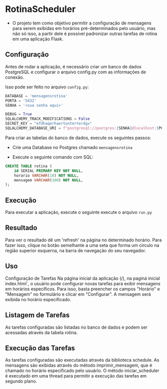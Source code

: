 # RotinaScheduler

- O projeto tem como objetivo permitir a configuração de mensagens para serem exibidas em horários pré-determinados pelo usuário, mas não só isso, a partir dele é possível padronizar outras tarefas de rotina em uma aplicação Flask.

## Configuração
Antes de rodar a aplicação, é necessário criar um banco de dados PostgreSQL e configurar o arquivo config.py com as informações de conexão.

Isso pode ser feito no arquivo `config.py`:
```python
DATABASE = 'mensagensrotina'
PORTA = '5432'
SENHA = '<sua senha aqui>'

DEBUG = True
SQLALCHEMY_TRACK_MODIFICATIONS = False
SECRET_KEY = "efdhaqerhaertunterterdgv"
SQLALCHEMY_DATABASE_URI = f"postgresql://postgres:{SENHA}@localhost:{PORTA}/{DATABASE}"
```
Para criar as tabelas do banco de dados, execute os seguintes passos:

- Crie uma Database no Postgres chamado `mensagensrotina`

- Execute o seguinte comando com SQL:

```sql
CREATE TABLE rotina (
    id SERIAL PRIMARY KEY NOT NULL,
    horario VARCHAR(10) NOT NULL,
    mensagem VARCHAR(100) NOT NULL,
);
```

## Execução
Para executar a aplicação, execute o seguinte execute o arquivo `run.py`

## Resultado
Para ver o resultado dê um 'refresh' na página no determinado horário. Para fazer isso, clique no botão semelhante a uma seta que forma um circulo na região superior esquerna, na barra de navegação do seu navegador.

## Uso
Configuração de Tarefas
Na página inicial da aplicação (/), na paginá inicial ìndex.html`, o usuário pode configurar novas tarefas para exibir mensagens em horários específicos. Para isso, basta preencher os campos "Horário" e "Mensagem" no formulário e clicar em "Configurar". A mensagem será exibida no horário especificado.

## Listagem de Tarefas
As tarefas configuradas são listadas no banco de dados e podem ser acessadas através da tabela rotina.

## Execução das Tarefas
As tarefas configuradas são executadas através da biblioteca schedule. As mensagens são exibidas através do método imprimir_mensagem, que é chamado no horário especificado pelo usuário. O método iniciar_scheduler é executado em uma thread para permitir a execução das tarefas em segundo plano.
